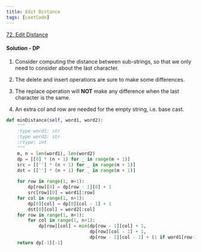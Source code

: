 ```yaml
---
title: Edit Distance
tags: [LeetCode]
---
```


[72. Edit Distance](https://leetcode.com/problems/edit-distance/)
#### Solution - DP  
1. Consider computing the distance between sub-strings, so that we only need to consider about the last character.

1. The delete and insert operations are sure to make some differences.

1. The replace operation will **NOT** make any difference when the last character is the same.

1. An extra col and row are needed for the empty string, i.e. base cast.

```python
def minDistance(self, word1, word2):
    """
    :type word1: str
    :type word2: str
    :rtype: int
    """
    m, n = len(word1), len(word2)
    dp = [[0] * (n + 1) for _ in range(m + 1)]
    src = [[''] * (n + 1) for _ in range(m + 1)]
    dst = [[''] * (n + 1) for _ in range(m + 1)]
    
    for row in range(1, m+1):
        dp[row][0] = dp[row - 1][0] + 1
        src[row][0] = word1[:row]
    for col in range(1, n+1):
        dp[0][col] = dp[0][col - 1] + 1
        dst[0][col] = word2[:col]
    for row in range(1, m+1):
        for col in range(1, n+1):
            dp[row][col] = min(dp[row - 1][col] + 1,
                               dp[row][col - 1] + 1,
                               dp[row - 1][col - 1] + (1 if word1[row-1] != word2[col-1] else 0))
    return dp[-1][-1]
```
